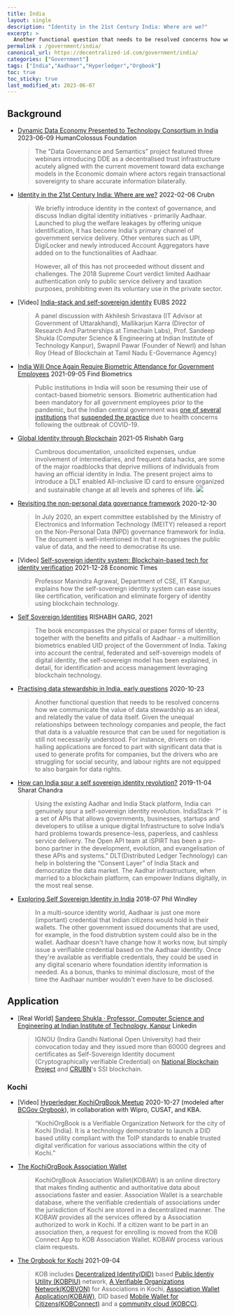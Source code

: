 ```yaml
---
title: India
layout: single
description: "Identity in the 21st Century India: Where are we?"
excerpt: >
  Another functional question that needs to be resolved concerns how we communicate the value of data stewardship as an ideal, and relatedly the value of data itself. Given the unequal relationships between technology companies and people, the fact that data is a valuable resource that can be used for negotiation is still not necessarily understood.
permalink : /government/india/
canonical_url: https://decentralized-id.com/government/india/
categories: ["Government"]
tags: ["India","Aadhaar","Hyperledger","Orgbook"]
toc: true
toc_sticky: true
last_modified_at: 2023-06-07
---
```


## Background

* [Dynamic Data Economy Presented to Technology Consortium in India](https://humancolossus.foundation/blog/dde-amp-hasgeek) 2023-06-09 HumanColossus Foundation
  > The "Data Governance and Semantics" project featured three webinars introducing DDE as a decentralised trust infrastructure acutely aligned with the current movement toward data exchange models in the Economic domain where actors regain transactional sovereignty to share accurate information bilaterally.
* [Identity in the 21st Century India: Where are we?](http://web.archive.org/web/20220207113647/https://www.crubn.com/_files/ugd/3e90e2_82e2de11e1194f1c93ed68c411d78564.pdf?index=true) 2022-02-06 Crubn
  > We briefly introduce identity in the context of governance, and discuss Indian digital identity initiatives - primarily Aadhaar. Launched to plug the welfare leakages by offering unique identification, it has become India's primary channel of government service delivery. Other ventures such as UPI, DigiLocker and newly introduced Account Aggregators have added on to the functionalities of Aadhaar.
  > 
  > However, all of this has not proceeded without dissent and challenges. The 2018 Supreme Court verdict limited Aadhaar authentication only to public service delivery and taxation purposes, prohibiting even its voluntary use in the private sector.
* [Video] [India-stack and self-sovereign identity](https://www.youtube.com/watch?v=of-iuDZpWuA) EUBS 2022
  > A panel discussion with Akhilesh Srivastava (IT Advisor at Government of Uttarakhand), Mallikarjun Karra (Director of Research And Partnerships at Timechain Labs), Prof. Sandeep Shukla (Computer Science & Engineering at Indian Institute of Technology Kanpur), Swapnil Pawar (Founder of Newrl) and Ishan Roy (Head of Blockchain at Tamil Nadu E-Governance Agency)
* [India Will Once Again Require Biometric Attendance for Government Employees](https://findbiometrics.com/india-will-once-again-require-biometric-attendance-government-employees-110505/) 2021-09-05 Find Biometrics
  > Public institutions in India will soon be resuming their use of contact-based biometric sensors. Biometric authentication had been mandatory for all government employees prior to the pandemic, but the Indian central government was [one of several institutions](https://findbiometrics.com/biometrics-news-hyderabad-punjab-join-governments-banning-fingerprint-based-biometrics-amid-fears-covid-19-030602/) that [suspended the practice](https://findbiometrics.com/authorities-in-pakistan-india-suspend-biometric-attendance-systems-over-covid-19-concerns-902281/) due to health concerns following the outbreak of COVID-19.
* [Global Identity through Blockchain](https://www.researchgate.net/publication/353141617_Global_Identity_through_Blockchain) 2021-05 Rishabh Garg
  > Cumbrous documentation, unsolicited expenses, undue involvement of intermediaries, and frequent data hacks, are some of the major roadblocks that deprive millions of individuals from having an official identity in India. The present project aims to introduce a DLT enabled All-inclusive ID card to ensure organized and sustainable change at all levels and spheres of life.
  > ![](https://i.imgur.com/FXhJLA2.png)
* [Revisiting the non-personal data governance framework](https://www.orfonline.org/expert-speak/data-development-revisiting-non-personal-data-governance-framework/) 2020-12-30
  > In July 2020, an expert committee established by the Ministry of Electronics and Information Technology (MEITY) released a report on the Non-Personal Data (NPD) governance framework for India. The document is well-intentioned in that it recognises the public value of data, and the need to democratise its use.
* [Video] [Self-sovereign identity system: Blockchain-based tech for identity verification](https://www.youtube.com/watch?v=Q7IhaY4eKEc) 2021-12-28 Economic Times
  > Professor Manindra Agrawal, Department of CSE, IIT Kanpur, explains how the self-sovereign identity system can ease issues like certification, verification and eliminate forgery of identity using blockchain technology.
* [Self Sovereign Identities](https://www.academia.edu/7401699/Self_Sovereign_Identities) RISHABH GARG, 2021
  > The book encompasses the physical or paper forms of identity, together with the benefits and pitfalls of Aadhaar - a multimillion biometrics enabled UID project of the Government of India. Taking into account the central, federated and self-sovereign models of digital identity, the self-sovereign model has been explained, in detail, for identification and access management leveraging blockchain technology. 
* [Practising data stewardship in India, early questions](https://www.adalovelaceinstitute.org/blog/practising-data-stewardship-in-india/) 2020-10-23
  > Another functional question that needs to be resolved concerns how we communicate the value of data stewardship as an ideal, and relatedly the value of data itself. Given the unequal relationships between technology companies and people, the fact that data is a valuable resource that can be used for negotiation is still not necessarily understood. For instance, drivers on ride-hailing applications are forced to part with significant data that is used to generate profits for companies, but the drivers who are struggling for social security, and labour rights are not equipped to also bargain for data rights.
* [How can India spur a self sovereign identity revolution?](https://community.nasscom.in/communities/emerging-tech/how-can-india-spur-a-self-sovereign-identity-revolution.html) 2019-11-04 Sharat Chandra
  > Using the existing Aadhar and India Stack platform, India can genuinely spur a self-sovereign identity revolution. IndiaStack ?” is a set of APIs that allows governments, businesses, startups and developers to utilise a unique digital Infrastructure to solve India’s hard problems towards presence-less, paperless, and cashless service delivery. The Open API team at iSPIRT has been a pro-bono partner in the development, evolution, and evangelisation of these APIs and systems.” DLT(Distributed Ledger Technology) can help in bolstering the “Consent Layer” of India Stack and democratize the data market. The Aadhar infrastructure, when married to a blockchain platform, can empower Indians digitally, in the most real sense.
* [Exploring Self Sovereign Identity in India](https://www.windley.com/archives/2018/07/exploring_self-sovereign_identity_in_india.shtml) 2018-07 Phil Windley
  >  In a multi-source identity world, Aadhaar is just one more (important) credential that Indian citizens would hold in their wallets. The other government issued documents that are used, for example, in the food distrubtion system could also be in the wallet. Aadhaar doesn't have change how it works now, but simply issue a verifiable credential based on the Aadhaar identity. Once they're available as verifiable credentials, they could be used in any digital scenario where foundation identity information is needed. As a bonus, thanks to minimal disclosure, most of the time the Aadhaar number wouldn't even have to be disclosed. 

## Application
* [Real World] [Sandeep Shukla · Professor, Computer Science and Engineering at Indian Institute of Technology, Kanpur](https://www.linkedin.com/feed/update/urn:li:ugcPost:6924705964537389056/) Linkedin
  > IGNOU (Indira Gandhi National Open University) had their convocation today and they issued more than 60000 degrees and certificates as Self-Sovereign Identity document (Cryptographically verifiable Credential) on [National Blockchain Project](https://www.linkedin.com/company/national-blockchain-project/) and [CRUBN](https://www.linkedin.com/company/crubn/)'s SSI blockchain.

### Kochi

* [Video] [Hyperledger KochiOrgBook Meetup](https://www.youtube.com/watch?v=HU0zXKiFYD0) 2020-10-27 (modeled after [BCGov Orgbook](https://www.orgbook.gov.bc.ca/search)), in collaboration with Wipro, CUSAT, and KBA.
  > “KochiOrgBook is a Verifiable Organization Network for the city of Kochi [India]. It is a technology demonstrator to launch a DID based utility compliant with the ToIP standards to enable trusted digital verification for various associations within the city of Kochi.”
* [The KochiOrgBook Association Wallet](https://hyperledgerkochi.github.io/KOBAW/)
  > KochiOrgBook Association Wallet(KOBAW) is an online directory that makes finding authentic and authoritative data about associations faster and easier. Association Wallet is a searchable database, where the verifiable credentials of associations under the jurisdiction of Kochi are stored in a decentralized manner. The KOBAW provides all the services offered by a Association authorized to work in Kochi. If a citizen want to be part in an association then, a request for enrolling is moved from the KOB Connect App to KOB Association Wallet. KOBAW process various claim requests.
* [The Orgbook for Kochi](https://github.com/hyperledgerkochi/KochiOrgBook) 2021-09-04
  > KOB includes [Decentralized Identity(DID)](docs/gf_controlled/glossary.md#did-decentralized-identifier) based [Public Identiy Utility (KOBPIU)](docs/gf_info/sub_projects.md#kochiorgbook-public-identity-utility-kobpiu) network, [A Verifiable Organizations Network(KOBVON)](docs/gf_info/sub_projects.md#kobvon) for Associations in Kochi, [Association Wallet Application(KOBAW)](docs/gf_info/sub_projects.md#kochiorgbook-association-wallet-kobaw), DID based [Mobile Wallet for Citizens(KOBConnect)](docs/gf_info/sub_projects.md#kobconnect) and a [community cloud (KOBCC)](docs/gf_info/sub_projects.md#kochiorgbook-community-cloud-kobcc). 

